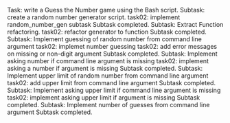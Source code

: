 Task: write a Guess the Number game using the Bash script.
Subtask: create a random number generator script.
task02: implement random_number_gen subtask
Subtask completed.
Subtask: Extract Function refactoring.
task02: refactor generator to function
Subtask completed.
Subtask: Implement guessing of random number from command line argument
task02: implemet number guessing
task02: add error messages on missing or non-digit argument
Subtask completed.
Subtask: Implement asking number if command line argument is missing
task02: implement asking a number if argument is missing
Subtask completed.
Subtask: Implement upper limit of random number from command line argument
task02: add upper limit from command line argument
Subtask completed.
Subtask: Implement asking upper limit if command line argument is missing
task02: implement asking upper limit if argument is missing
Subtask completed.
Subtask: Implement number of guesses from command line argument
Subtask completed.
